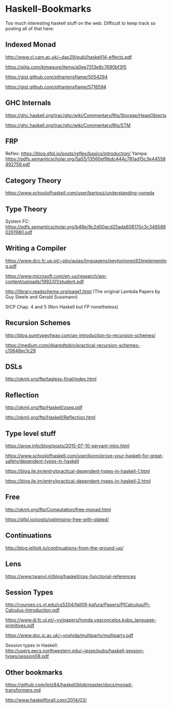 # Haskell-Bookmarks
Too much interesting haskell stuff on the web. Difficult to keep track so posting all of that here:

Indexed Monad
-------------
http://www.cl.cam.ac.uk/~dao29/publ/haskell14-effects.pdf

https://qiita.com/kimagure/items/a0ee7313e8c7690bf3f5

https://gist.github.com/pthariensflame/5054294

https://gist.github.com/pthariensflame/5716594

GHC Internals
-------------
https://ghc.haskell.org/trac/ghc/wiki/Commentary/Rts/Storage/HeapObjects

https://ghc.haskell.org/trac/ghc/wiki/Commentary/Rts/STM

FRP
---
Reflex: https://blog.qfpl.io/posts/reflex/basics/introduction/
Yampa: https://pdfs.semanticscholar.org/5a55/13560ef9bdc444c781ad15c3e44558492759.pdf

Category Theory
---------------
https://www.schoolofhaskell.com/user/bartosz/understanding-yoneda

Type Theory
-----------
System FC: https://pdfs.semanticscholar.org/b49e/9c2d00acd25ada608170c3c3485880261980.pdf

Writing a Compiler
------------------
https://www.dcc.fc.up.pt/~pbv/aulas/linguagens/peytonjones92implementing.pdf

https://www.microsoft.com/en-us/research/wp-content/uploads/1992/01/student.pdf

http://library.readscheme.org/page1.html (The original Lambda Papers by Guy Steele and Gerald Sussmann)

SICP Chap. 4 and 5 (Non Haskell but FP nonetheless)

Recursion Schemes
-----------------
http://blog.sumtypeofway.com/an-introduction-to-recursion-schemes/

https://medium.com/@jaredtobin/practical-recursion-schemes-c10648ec1c29

DSLs
----
http://okmij.org/ftp/tagless-final/index.html

Reflection
----------
http://okmij.org/ftp/Haskell/zseq.pdf 

http://okmij.org/ftp/Haskell/Reflection.html

Type level stuff
----------------
https://arow.info/blog/posts/2015-07-10-servant-intro.html

https://www.schoolofhaskell.com/user/konn/prove-your-haskell-for-great-safety/dependent-types-in-haskell

https://blog.jle.im/entry/practical-dependent-types-in-haskell-1.html

https://blog.jle.im/entry/practical-dependent-types-in-haskell-2.html

Free
----
http://okmij.org/ftp/Computation/free-monad.html

https://qfpl.io/posts/optimising-free-with-plated/

Continuations
-------------
http://blog.ielliott.io/continuations-from-the-ground-up/

Lens
----
https://www.twanvl.nl/blog/haskell/cps-functional-references

Session Types
-------------
http://courses.cs.vt.edu/cs5204/fall09-kafura/Papers/PICalculus/Pi-Calculus-Introduction.pdf

https://www.di.fc.ul.pt/~vv/papers/honda.vasconcelos.kubo_language-primitives.pdf

https://www.doc.ic.ac.uk/~yoshida/multiparty/multiparty.pdf

Session types in Haskell: http://users.eecs.northwestern.edu/~jesse/pubs/haskell-session-types/session08.pdf


Other bookmarks
---------------
https://github.com/lotz84/haskell/blob/master/docs/monad-transformers.md

http://www.haskellforall.com/2014/03/
